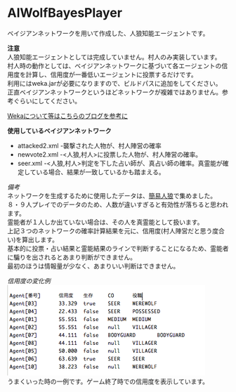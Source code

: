 # AIWolfBayesPlayer
ベイジアンネットワークを用いて作成した、人狼知能エージェントです。

**注意**  
人狼知能エージェントとしては完成していません。村人のみ実装しています。  
村人時の動作としては、ベイジアンネットワークに基づいて各エージェントの信用度を計算し、信用度が一番低いエージェントに投票するだけです。  
利用にはweka.jarが必要になりますので、ビルドパスに追加をしてください。  
正直ベイジアンネットワークというほどネットワークが複雑ではありません。参考ぐらいにしてください。


[Wekaについて等はこちらのブログを参考に](http://informationstudent.blog.fc2.com/blog-entry-26.html "WekaのEditableBayesNetを使いやすくするクラスを作成")

**使用しているベイジアンネットワーク**
* attacked2.xml -襲撃された人物が、村人陣営の確率
* newvote2.xml  -<人狼,村人>に投票した人物が、村人陣営の確率。
* seer.xml    -<人狼,村人>判定を下した占い師が、真占い師の確率。真霊能が確定している場合、結果が一致しているかも踏まえる。  

*備考*  
ネットワークを生成するために使用したデータは、[簡易人狼](http://kindai-csg.com/member/contents/jinrou/)で集めました。  
８・９人プレイでのデータのため、人数が違いすぎると有効性が落ちると思われます。  
霊能者が１人しか出ていない場合は、その人を真霊能として扱います。  
上記３つのネットワークの確率計算結果を元に、信用度(村人陣営だと思う度合い)を算出します。  
基本的に投票・占い結果と霊能結果のラインで判断することになるため、霊能者に騙りを出されるとあまり判断ができません。  
最初のほうは情報量が少なく、あまりいい判断はできません。


*信用度の変化例*  
![result](result.png)  
うまくいった時の一例です。ゲーム終了時での信用度を表示しています。
